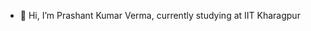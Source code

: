 - 👋 Hi, I’m Prashant Kumar Verma, currently studying at IIT Kharagpur

<!---
prashant200104/prashant200104 is a ✨ special ✨ repository because its `README.md` (this file) appears on your GitHub profile.
You can click the Preview link to take a look at your changes.
--->
